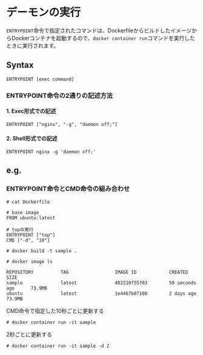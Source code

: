 # デーモンの実行
`ENTRYPOINT`命令で指定されたコマンドは、DockerfileからビルドしたイメージからDockerコンテナを起動するので、`docker container run`コマンドを実行したときに実行されます。
## Syntax
```
ENTRYPOINT [exec command]
```
### ENTRYPOINT命令の2通りの記述方法
#### 1. Exec形式での記述
```
ENTRYPOINT ["nginx", "-g", "daemon off;"]
```
#### 2. Shell形式での記述
```
ENTRYPOINT nginx -g 'daemon off;'
```
## e.g.
### ENTRYPOINT命令とCMD命令の組み合わせ
```
# cat Dockerfile
```
```
# base image
FROM ubuntu:latest

# topの実行
ENTRYPOINT ["top"]
CMD ["-d", "10"]
```
```
# docker build -t sample .
```
```
# docker image ls
```
```
REPOSITORY          TAG                 IMAGE ID            CREATED             SIZE
sample              latest              402210f55703        50 seconds ago      73.9MB
ubuntu              latest              1e4467b07108        2 days ago          73.9MB
```
CMD命令で指定した10秒ごとに更新する
```
# docker container run -it sample
```
2秒ごとに更新する
```
# docker container run -it sample -d 2
```
